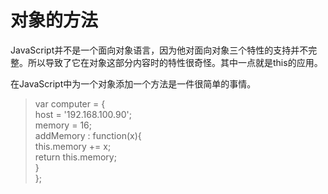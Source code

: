 # 对象的方法

JavaScript并不是一个面向对象语言，因为他对面向对象三个特性的支持并不完整。所以导致了它在对象这部分内容时的特性很奇怪。其中一点就是this的应用。

在JavaScript中为一个对象添加一个方法是一件很简单的事情。

> var computer = {  
>     host = '192.168.100.90';  
>     memory = 16;  
>     addMemory : function\(x\){  
>         this.memory += x;  
>         return this.memory;  
>     }  
> };





